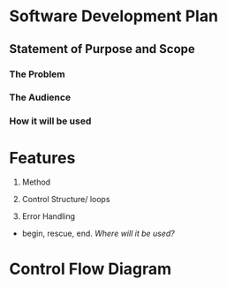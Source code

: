 # Software Development Plan

## Statement of Purpose and Scope

### The Problem

### The Audience

### How it will be used

# Features

1. Method

1. Control Structure/ loops

1. Error Handling
* begin, rescue, end. *Where will it be used?*

# Control Flow Diagram





